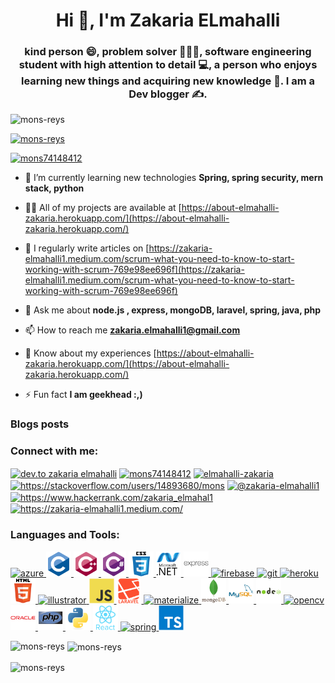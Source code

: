 <h1 align="center">Hi 👋, I'm Zakaria ELmahalli</h1>
<h3 align="center">kind person 😄, problem solver 🧑🏻‍🔧, software engineering student with high attention to detail 💻, a person who enjoys learning new things and acquiring new knowledge 🔑. I am a Dev blogger ✍️.</h3>

<p align="left"> <img src="https://komarev.com/ghpvc/?username=mons-reys&label=Profile%20views&color=0e75b6&style=flat" alt="mons-reys" /> </p>

<p align="left"> <a href="https://github.com/ryo-ma/github-profile-trophy"><img src="https://github-profile-trophy.vercel.app/?username=mons-reys" alt="mons-reys" /></a> </p>

<p align="left"> <a href="https://twitter.com/mons74148412" target="blank"><img src="https://img.shields.io/twitter/follow/mons74148412?logo=twitter&style=for-the-badge" alt="mons74148412" /></a> </p>

- 🌱 I’m currently learning new technologies **Spring, spring security, mern stack, python**

- 👨‍💻 All of my projects are available at [https://about-elmahalli-zakaria.herokuapp.com/](https://about-elmahalli-zakaria.herokuapp.com/)

- 📝 I regularly write articles on [https://zakaria-elmahalli1.medium.com/scrum-what-you-need-to-know-to-start-working-with-scrum-769e98ee696f](https://zakaria-elmahalli1.medium.com/scrum-what-you-need-to-know-to-start-working-with-scrum-769e98ee696f)

- 💬 Ask me about **node.js , express, mongoDB, laravel, spring, java, php**

- 📫 How to reach me **zakaria.elmahalli1@gmail.com**

- 📄 Know about my experiences [https://about-elmahalli-zakaria.herokuapp.com/](https://about-elmahalli-zakaria.herokuapp.com/)

- ⚡ Fun fact **I am geekhead :,)**

### Blogs posts
<!-- BLOG-POST-LIST:START -->
<!-- BLOG-POST-LIST:END -->

<h3 align="left">Connect with me:</h3>
<p align="left">
<a href="https://about-elmahalli-zakaria.herokuapp.com/" target="blank"><img align="center" src="https://cdn.jsdelivr.net/npm/simple-icons@3.0.1/icons/dev-dot-to.svg" alt="dev.to zakaria elmahalli" height="30" width="40" /></a>
<a href="https://twitter.com/mons74148412" target="blank"><img align="center" src="https://raw.githubusercontent.com/rahuldkjain/github-profile-readme-generator/master/src/images/icons/Social/twitter.svg" alt="mons74148412" height="30" width="40" /></a>
<a href="https://linkedin.com/in/elmahalli-zakaria" target="blank"><img align="center" src="https://raw.githubusercontent.com/rahuldkjain/github-profile-readme-generator/master/src/images/icons/Social/linked-in-alt.svg" alt="elmahalli-zakaria" height="30" width="40" /></a>
<a href="https://stackoverflow.com/users/14893680/mons" target="blank"><img align="center" src="https://raw.githubusercontent.com/rahuldkjain/github-profile-readme-generator/master/src/images/icons/Social/stack-overflow.svg" alt="https://stackoverflow.com/users/14893680/mons" height="30" width="40" /></a>
<a href="https://zakaria-elmahalli1.medium.com/" target="blank"><img align="center" src="https://raw.githubusercontent.com/rahuldkjain/github-profile-readme-generator/master/src/images/icons/Social/medium.svg" alt="@zakaria-elmahalli1" height="30" width="40" /></a>
<a href="https://www.hackerrank.com/zakaria_elmahal1" target="blank"><img align="center" src="https://raw.githubusercontent.com/rahuldkjain/github-profile-readme-generator/master/src/images/icons/Social/hackerrank.svg" alt="https://www.hackerrank.com/zakaria_elmahal1" height="30" width="40" /></a>
<a href="https://zakaria-elmahalli1.medium.com/scrum-what-you-need-to-know-to-start-working-with-scrum-769e98ee696f" target="blank"><img align="center" src="https://raw.githubusercontent.com/rahuldkjain/github-profile-readme-generator/master/src/images/icons/Social/rss.svg" alt="https://zakaria-elmahalli1.medium.com/" height="30" width="40" /></a>
</p>

<h3 align="left">Languages and Tools:</h3>
<p align="left"> <a href="https://azure.microsoft.com/en-in/" target="_blank"> <img src="https://www.vectorlogo.zone/logos/microsoft_azure/microsoft_azure-icon.svg" alt="azure" width="40" height="40"/> </a> <a href="https://www.cprogramming.com/" target="_blank"> <img src="https://raw.githubusercontent.com/devicons/devicon/master/icons/c/c-original.svg" alt="c" width="40" height="40"/> </a> <a href="https://www.w3schools.com/cpp/" target="_blank"> <img src="https://raw.githubusercontent.com/devicons/devicon/master/icons/cplusplus/cplusplus-original.svg" alt="cplusplus" width="40" height="40"/> </a> <a href="https://www.w3schools.com/cs/" target="_blank"> <img src="https://raw.githubusercontent.com/devicons/devicon/master/icons/csharp/csharp-original.svg" alt="csharp" width="40" height="40"/> </a> <a href="https://www.w3schools.com/css/" target="_blank"> <img src="https://raw.githubusercontent.com/devicons/devicon/master/icons/css3/css3-original-wordmark.svg" alt="css3" width="40" height="40"/> </a> <a href="https://dotnet.microsoft.com/" target="_blank"> <img src="https://raw.githubusercontent.com/devicons/devicon/master/icons/dot-net/dot-net-original-wordmark.svg" alt="dotnet" width="40" height="40"/> </a> <a href="https://expressjs.com" target="_blank"> <img src="https://raw.githubusercontent.com/devicons/devicon/master/icons/express/express-original-wordmark.svg" alt="express" width="40" height="40"/> </a> <a href="https://firebase.google.com/" target="_blank"> <img src="https://www.vectorlogo.zone/logos/firebase/firebase-icon.svg" alt="firebase" width="40" height="40"/> </a> <a href="https://git-scm.com/" target="_blank"> <img src="https://www.vectorlogo.zone/logos/git-scm/git-scm-icon.svg" alt="git" width="40" height="40"/> </a> <a href="https://heroku.com" target="_blank"> <img src="https://www.vectorlogo.zone/logos/heroku/heroku-icon.svg" alt="heroku" width="40" height="40"/> </a> <a href="https://www.w3.org/html/" target="_blank"> <img src="https://raw.githubusercontent.com/devicons/devicon/master/icons/html5/html5-original-wordmark.svg" alt="html5" width="40" height="40"/> </a> <a href="https://www.adobe.com/in/products/illustrator.html" target="_blank"> <img src="https://www.vectorlogo.zone/logos/adobe_illustrator/adobe_illustrator-icon.svg" alt="illustrator" width="40" height="40"/> </a> <a href="https://developer.mozilla.org/en-US/docs/Web/JavaScript" target="_blank"> <img src="https://raw.githubusercontent.com/devicons/devicon/master/icons/javascript/javascript-original.svg" alt="javascript" width="40" height="40"/> </a> <a href="https://laravel.com/" target="_blank"> <img src="https://raw.githubusercontent.com/devicons/devicon/master/icons/laravel/laravel-plain-wordmark.svg" alt="laravel" width="40" height="40"/> </a> <a href="https://materializecss.com/" target="_blank"> <img src="https://raw.githubusercontent.com/prplx/svg-logos/5585531d45d294869c4eaab4d7cf2e9c167710a9/svg/materialize.svg" alt="materialize" width="40" height="40"/> </a> <a href="https://www.mongodb.com/" target="_blank"> <img src="https://raw.githubusercontent.com/devicons/devicon/master/icons/mongodb/mongodb-original-wordmark.svg" alt="mongodb" width="40" height="40"/> </a> <a href="https://www.mysql.com/" target="_blank"> <img src="https://raw.githubusercontent.com/devicons/devicon/master/icons/mysql/mysql-original-wordmark.svg" alt="mysql" width="40" height="40"/> </a> <a href="https://nodejs.org" target="_blank"> <img src="https://raw.githubusercontent.com/devicons/devicon/master/icons/nodejs/nodejs-original-wordmark.svg" alt="nodejs" width="40" height="40"/> </a> <a href="https://opencv.org/" target="_blank"> <img src="https://www.vectorlogo.zone/logos/opencv/opencv-icon.svg" alt="opencv" width="40" height="40"/> </a> <a href="https://www.oracle.com/" target="_blank"> <img src="https://raw.githubusercontent.com/devicons/devicon/master/icons/oracle/oracle-original.svg" alt="oracle" width="40" height="40"/> </a> <a href="https://www.php.net" target="_blank"> <img src="https://raw.githubusercontent.com/devicons/devicon/master/icons/php/php-original.svg" alt="php" width="40" height="40"/> </a> <a href="https://www.python.org" target="_blank"> <img src="https://raw.githubusercontent.com/devicons/devicon/master/icons/python/python-original.svg" alt="python" width="40" height="40"/> </a> <a href="https://reactjs.org/" target="_blank"> <img src="https://raw.githubusercontent.com/devicons/devicon/master/icons/react/react-original-wordmark.svg" alt="react" width="40" height="40"/> </a> <a href="https://spring.io/" target="_blank"> <img src="https://www.vectorlogo.zone/logos/springio/springio-icon.svg" alt="spring" width="40" height="40"/> </a> <a href="https://www.typescriptlang.org/" target="_blank"> <img src="https://raw.githubusercontent.com/devicons/devicon/master/icons/typescript/typescript-original.svg" alt="typescript" width="40" height="40"/> </a> </p>

<p><img align="left" src="https://github-readme-stats.vercel.app/api/top-langs?username=mons-reys&show_icons=true&locale=en&layout=compact" alt="mons-reys" /></p>

<p>&nbsp;<img align="center" src="https://github-readme-stats.vercel.app/api?username=mons-reys&show_icons=true&locale=en" alt="mons-reys" /></p>

<p><img align="center" src="https://github-readme-streak-stats.herokuapp.com/?user=mons-reys&" alt="mons-reys" /></p>
